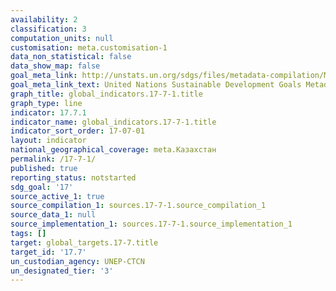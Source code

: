 ```yaml
---
availability: 2
classification: 3
computation_units: null
customisation: meta.customisation-1
data_non_statistical: false
data_show_map: false
goal_meta_link: http://unstats.un.org/sdgs/files/metadata-compilation/Metadata-Goal-17.pdf
goal_meta_link_text: United Nations Sustainable Development Goals Metadata (pdf 468kB)
graph_title: global_indicators.17-7-1.title
graph_type: line
indicator: 17.7.1
indicator_name: global_indicators.17-7-1.title
indicator_sort_order: 17-07-01
layout: indicator
national_geographical_coverage: meta.Казахстан
permalink: /17-7-1/
published: true
reporting_status: notstarted
sdg_goal: '17'
source_active_1: true
source_compilation_1: sources.17-7-1.source_compilation_1
source_data_1: null
source_implementation_1: sources.17-7-1.source_implementation_1
tags: []
target: global_targets.17-7.title
target_id: '17.7'
un_custodian_agency: UNEP-CTCN
un_designated_tier: '3'
---
```

